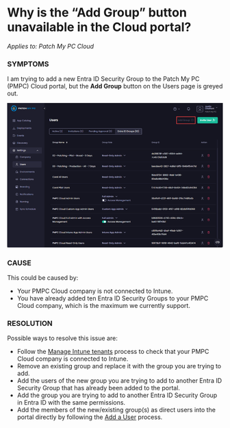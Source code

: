 # Why is the “Add Group” button unavailable in the Cloud portal?

_Applies to: Patch My PC Cloud_

### SYMPTOMS

I am trying to add a new Entra ID Security Group to the Patch My PC (PMPC) Cloud portal, but the **Add Group** button on the Users page is greyed out.

!["Add Group" button unavailable](/_images/image-(2254).png "“Add Group” button unavailable")

### CAUSE

This could be caused by:

* Your PMPC Cloud company is not connected to Intune.
* You have already added ten Entra ID Security Groups to your PMPC Cloud company, which is the maximum we currently support.

### RESOLUTION

Possible ways to resolve this issue are:

* Follow the [Manage Intune tenants](../../cloud-administration/manage-your-environments-in-cloud/manage-cloud-intune-tenants.md) process to check that your PMPC Cloud company is connected to Intune.
* Remove an existing group and replace it with the group you are trying to add.
* Add the users of the new group you are trying to add to another Entra ID Security Group that has already been added to the portal.
* Add the group you are trying to add to another Entra ID Security Group in Entra ID with the same permissions.
* Add the members of the new/existing group(s) as direct users into the portal directly by following the [Add a User](../../cloud-administration/manage-cloud-users/add-a-cloud-user.md) process.